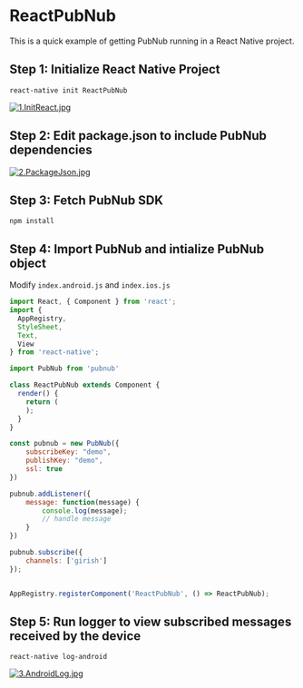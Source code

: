 # ReactPubNub

This is a quick example of getting PubNub running in a React Native project.

## Step 1: Initialize React Native Project

`react-native init ReactPubNub`

[![1.InitReact.jpg](https://s12.postimg.org/4vit9du65/1_Init_React.jpg)](https://postimg.org/image/lw1pi277d/)

## Step 2: Edit package.json to include PubNub dependencies

[![2.PackageJson.jpg](https://s17.postimg.org/p590ink4v/2_Package_Json.jpg)](https://postimg.org/image/nq7ftxj1n/)

## Step 3: Fetch PubNub SDK

`npm install`

## Step 4: Import PubNub and intialize PubNub object

Modify `index.android.js` and `index.ios.js`

```javascript
import React, { Component } from 'react';
import {
  AppRegistry,
  StyleSheet,
  Text,
  View
} from 'react-native';

import PubNub from 'pubnub'

class ReactPubNub extends Component {
  render() {
    return (
    );
  }
}

const pubnub = new PubNub({
    subscribeKey: "demo",
    publishKey: "demo",
    ssl: true
})

pubnub.addListener({
    message: function(message) {
        console.log(message);
        // handle message
    }
})

pubnub.subscribe({ 
    channels: ['girish'] 
});


AppRegistry.registerComponent('ReactPubNub', () => ReactPubNub);

```

## Step 5: Run logger to view subscribed messages received by the device
`react-native log-android`

[![3.AndroidLog.jpg](https://s13.postimg.org/6wvx1e43b/3_Android_Log.jpg)](https://postimg.org/image/7mepdr4mr/)
